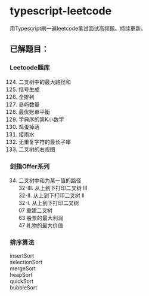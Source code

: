 # typescript-leetcode
用Typescript刷一遍leetcode笔试面试高频题。持续更新。

## 已解题目： 

### Leetcode题库    
124. 二叉树中的最大路径和    
22. 括号生成    
46. 全排列    
200. 岛屿数量    
465. 最优账单平衡    
440. 字典序的第K小数字    
887. 鸡蛋掉落    
42. 接雨水    
3. 无重复字符的最长子串    
199. 二叉树的右视图    

### 剑指Offer系列    
34. 二叉树中和为某一值的路径    
32-III. 从上到下打印二叉树 III    
32-II. 从上到下打印二叉树 II      
32-I. 从上到下打印二叉树      
07 重建二叉树      
63 股票的最大利润      
47 礼物的最大价值

### 排序算法    
insertSort    
selectionSort    
mergeSort    
heapSort    
quickSort    
bubbleSort
